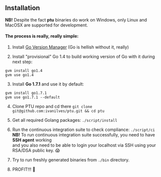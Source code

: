 ## Installation

**NB!** Despite the fact **ptu** binaries do work on Windows, only Linux and MacOSX are supported for development.

#### The process is really, really simple:

  1. Install [Go Version Manager](https://github.com/moovweb/gvm) (Go is hellish without it, really)

  2. Install "provisional" Go 1.4 to build working version of Go with it during next step:
  ```
  gvm install go1.4
  gvm use go1.4
  ```

  3. Install **Go 1.7.1** and use it by default:
  ```
  gvm install go1.7.1
  gvm use go1.7.1 --default
  ```

  4. Clone PTU repo and cd there `git clone git@github.com:ivanilves/ptu.git && cd ptu`

  5. Get all required Golang packages: `./script/install`

  6. Run the continuous integration suite to check compliance: `./script/ci`<br/>
  **NB!** To run continuous integration suite successfully, you need to have **SSH agent** working<br/>
  and you also need to be able to login your localhost via SSH using your RSA/DSA public key. :scream:

  7. Try to run freshly generated binaries from `./bin` directory.

  8. PROFIT!!! :dancer:
